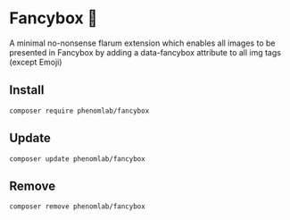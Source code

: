 # Fancybox 🔗
A minimal no-nonsense flarum extension which enables all images to be presented in Fancybox by adding a data-fancybox attribute to all img tags (except Emoji)

## Install
`composer require phenomlab/fancybox`

## Update
`composer update phenomlab/fancybox`

## Remove
`composer remove phenomlab/fancybox`
